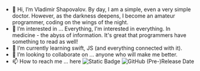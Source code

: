 - 👋 Hi, I’m Vladimir Shapovalov. By day, I am a simple, even a very simple doctor. However, as the darkness deepens, I become an amateur programmer, coding on the wings of the night.
- 👀 I’m interested in ... Everything, I'm interested in everything. In medicine - the abyss of information. It's great that programmers have something to read as well!
- 🌱 I’m currently learning swift, JS (and everything connected with it).
- 💞️ I’m looking to collaborate on ... anyone who will make me better.
- 📫 How to reach me ... here
![Static Badge](https://img.shields.io/badge/UC-gorgeous-%233BB143) ![GitHub (Pre-)Release Date](https://img.shields.io/github/release-date-pre/HuskyXaHusky/UCgorgeous?label=v1.01&color=cyan&link=https%3A%2F%2Fgithub.com%2FHuskyXaHusky%2FUCgorgeous)


<!---
HuskyXaHusky/HuskyXaHusky is a ✨ special ✨ repository because its `README.md` (this file) appears on your GitHub profile.
You can click the Preview link to take a look at your changes.
--->
